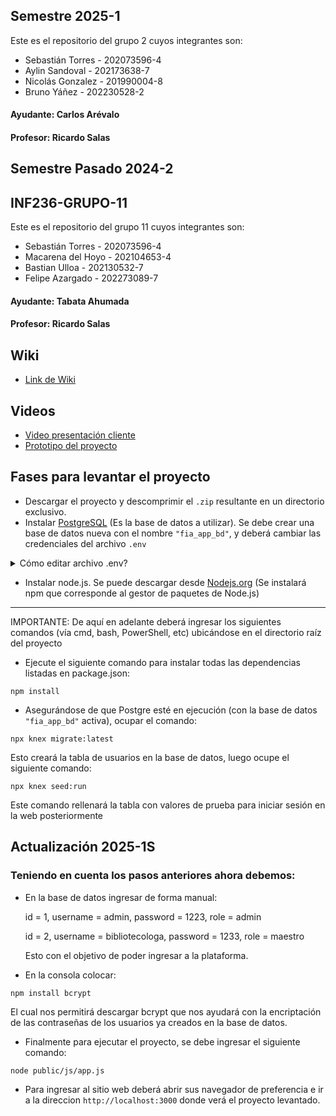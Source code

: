 ## Semestre 2025-1
Este es el repositorio del grupo 2 cuyos integrantes son:

* Sebastián Torres - 202073596-4
* Aylin Sandoval - 202173638-7
* Nicolás Gonzalez - 201990004-8
* Bruno Yáñez - 202230528-2

#### Ayudante: Carlos Arévalo
#### Profesor: Ricardo Salas


## Semestre Pasado 2024-2

## INF236-GRUPO-11

Este es el repositorio del grupo 11 cuyos integrantes son:

* Sebastián Torres - 202073596-4
* Macarena del Hoyo - 202104653-4
* Bastian Ulloa - 202130532-7
* Felipe Azargado - 202273089-7

#### Ayudante: Tabata Ahumada
#### Profesor: Ricardo Salas

## Wiki

* [Link de Wiki](https://github.com/SebaUSM/hito-1/wiki)

## Videos

* [Video presentación cliente](https://www.youtube.com/watch?v=abJau21SDIk)
* [Prototipo del proyecto](https://drive.google.com/file/d/1IWqYfkCJeXBLzhFBOsCx3eZIERb5-Bum/view?usp=sharing)

## Fases para levantar el proyecto
* Descargar el proyecto y descomprimir el ```.zip``` resultante en un directorio exclusivo.
* Instalar [PostgreSQL](https://www.postgresql.org/) (Es la base de datos a utilizar). Se debe crear una base de datos nueva con el nombre ```"fia_app_bd"```, y deberá cambiar las credenciales del archivo ```.env```
<details>
<summary> Cómo editar archivo .env? </summary>
Dentro de un IDE que permita su edición (ej. VSC) deberá ver la siguiente estructura:

```
DB_HOST=127.0.0.1
DB_NAME=fia_app_bd
DB_USER=postgres
DB_PASSWORD="password"
JWT_SECRET=tu_jwt_secret
PORT=3000
```
Donde tendrá que cambiar el segmento ```"password"``` por la contraseña que haya sido declarada al momento de instalar PostgreSQL
</details>

* Instalar node.js. Se puede descargar desde [Nodejs.org](https://nodejs.org/en) (Se instalará npm que corresponde al gestor de paquetes de Node.js)
-------------
IMPORTANTE: De aquí en adelante deberá ingresar los siguientes comandos (vía cmd, bash, PowerShell, etc) ubicándose en el directorio raíz del proyecto
* Ejecute el siguiente comando para instalar todas las dependencias listadas en package.json:
```
npm install
```
* Asegurándose de que Postgre esté en ejecución (con la base de datos ```"fia_app_bd"``` activa), ocupar el comando:
```
npx knex migrate:latest
```
Esto creará la tabla de usuarios en la base de datos, luego ocupe el siguiente comando:
```
npx knex seed:run
```
Este comando rellenará la tabla con valores de prueba para iniciar sesión en la web posteriormente

## Actualización 2025-1S ##
### Teniendo en cuenta los pasos anteriores ahora debemos: ###
* En la base de datos ingresar de forma manual:

  id = 1, username = admin, password = 1223, role = admin
  
  id = 2, username = bibliotecologa, password = 1233, role = maestro
  
  Esto con el objetivo de poder ingresar a la plataforma.
* En la consola colocar: 
```
npm install bcrypt
```
El cual nos permitirá descargar bcrypt que nos ayudará con la encriptación de las contraseñas de los usuarios ya creados en la base de datos.

* Finalmente para ejecutar el proyecto, se debe ingresar el siguiente comando:
```
node public/js/app.js
```
* Para ingresar al sitio web deberá abrir sus navegador de preferencia e ir a la direccion ```http://localhost:3000``` donde verá el proyecto levantado.

